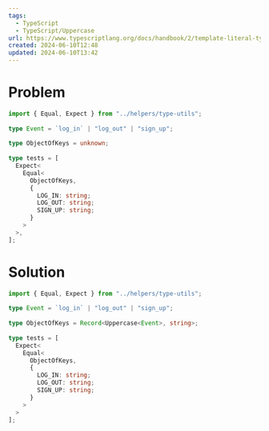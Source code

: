 ```yaml
---
tags:
  - TypeScript
  - TypeScript/Uppercase
url: https://www.typescriptlang.org/docs/handbook/2/template-literal-types.html#uppercasestringtype
created: 2024-06-10T12:48
updated: 2024-06-10T13:42
---
```

# Problem

```ts file:19-uppercase-object.problem.ts
import { Equal, Expect } from "../helpers/type-utils";  
  
type Event = `log_in` | "log_out" | "sign_up";  
  
type ObjectOfKeys = unknown;  
  
type tests = [  
  Expect<  
    Equal<  
      ObjectOfKeys,  
      {  
        LOG_IN: string;  
        LOG_OUT: string;  
        SIGN_UP: string;  
      }  
    >  
  >,  
];
```

# Solution

``` ts file:19-uppercase-object.solution.ts fold
import { Equal, Expect } from "../helpers/type-utils";  
  
type Event = `log_in` | "log_out" | "sign_up";  
  
type ObjectOfKeys = Record<Uppercase<Event>, string>;  
  
type tests = [  
  Expect<  
    Equal<  
      ObjectOfKeys,  
      {  
        LOG_IN: string;  
        LOG_OUT: string;  
        SIGN_UP: string;  
      }  
    >  
  >  
];
```
